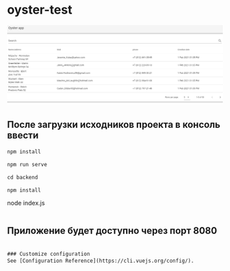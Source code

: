 # oyster-test

![Alt text](./Screenshot.png?raw=true "Title")

## После загрузки исходников проекта в консоль ввести

```
npm install
```
```
npm run serve
```
```
cd backend 
 ```
 ```
npm install
```
node index.js
```
```
## Приложение будет доступно через порт 8080
```

### Customize configuration
See [Configuration Reference](https://cli.vuejs.org/config/).
